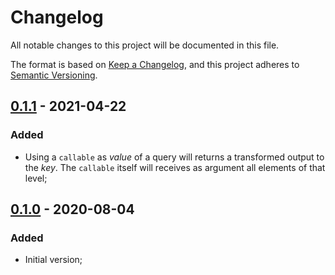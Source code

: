 # Changelog

All notable changes to this project will be documented in this file.

The format is based on [Keep a Changelog](https://keepachangelog.com/en/1.0.0/), and this project adheres to [Semantic Versioning](https://semver.org/spec/v2.0.0.html).

## [0.1.1] - 2021-04-22

### Added

- Using a `callable` as *value* of a query will returns a transformed output to the *key*. The `callable` itself will receives as argument all elements of that level;

## [0.1.0] - 2020-08-04

### Added

- Initial version;

[0.1.1]: https://github.com/rentalhost/vanilla-array-query/compare/0.1.0..0.1.1

[0.1.0]: https://github.com/rentalhost/vanilla-array-query/tree/0.1.0
